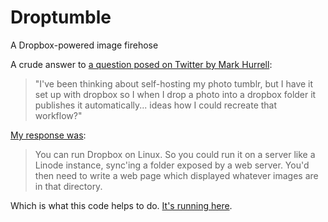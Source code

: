 # Droptumble

A Dropbox-powered image firehose

A crude answer to [a question posed on Twitter by Mark Hurrell](https://twitter.com/markhurrell/status/1076086981124345856):

> "I've been thinking about self-hosting my photo tumblr, but I have it set up with dropbox so I when I drop a photo into a dropbox folder it publishes it automatically... ideas how I could recreate that workflow?"

[My response was](https://twitter.com/pgchamberlin/status/1076089700383948801):

> You can run Dropbox on Linux. So you could run it on a server like a Linode instance, sync'ing a folder exposed by a web server. You'd then need to write a web page which displayed whatever images are in that directory.

Which is what this code helps to do. [It's running here](https://peterchamberlin.com/experiments/droptumble).

